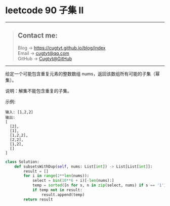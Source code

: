 # leetcode 90 子集 II

---
> ## Contact me:
> Blog -> <https://cugtyt.github.io/blog/index>  
> Email -> <cugtyt@qq.com>  
> GitHub -> [Cugtyt@GitHub](https://github.com/Cugtyt)

---

给定一个可能包含重复元素的整数数组 nums，返回该数组所有可能的子集（幂集）。

说明：解集不能包含重复的子集。

示例:

```
输入: [1,2,2]
输出:
[
  [2],
  [1],
  [1,2,2],
  [2,2],
  [1,2],
  []
]
```

``` python
class Solution:
    def subsetsWithDup(self, nums: List[int]) -> List[List[int]]:
        result = []
        for i in range(2**len(nums)):
            select = bin(10**6 + i)[-len(nums):]
            temp = sorted([n for s, n in zip(select, nums) if s == '1'])
            if temp not in result:
                result.append(temp)
        return result
```